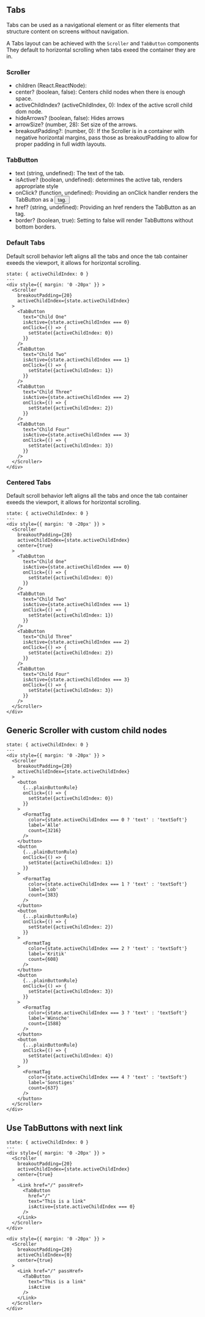 ## Tabs

Tabs can be used as a navigational element or as filter elements that structure content on screens without navigation.

A Tabs layout can be achieved with the `Scroller` and `TabButton` components They default to horizontal scrolling when tabs exeed the container they are in.

### Scroller

- children (React.ReactNode):
- center? (boolean, false): Centers child nodes when there is enough space.
- activeChildIndex? (activeChildIndex, 0): Index of the active scroll child dom node.
- hideArrows? (boolean, false): Hides arrows
- arrowSize? (number, 28): Set size of the arrows.
- breakoutPadding?: (number, 0): If the Scroller is in a container with negative horizontal margins, pass those as breakoutPadding to allow for proper padding in full width layouts.

### TabButton

- text (string, undefined): The text of the tab.
- isActive? (boolean, undefined): determines the active tab, renders appropriate style
- onClick? (function, undefined): Providing an onClick handler renders the TabButton as a <button> tag.
- href? (string, undefined): Providing an href renders the TabButton as an <a> tag.
- border? (boolean, true): Setting to false will render TabButtons without bottom borders.

### Default Tabs

Default scroll behavior left aligns all the tabs and once the tab container exeeds the viewport, it allows for horizontal scrolling.

```react
state: { activeChildIndex: 0 }
---
<div style={{ margin: '0 -20px' }} >
  <Scroller
    breakoutPadding={20}
    activeChildIndex={state.activeChildIndex}
  >
    <TabButton
      text="Child One"
      isActive={state.activeChildIndex === 0}
      onClick={() => {
        setState({activeChildIndex: 0})
      }}
    />
    <TabButton
      text="Child Two"
      isActive={state.activeChildIndex === 1}
      onClick={() => {
        setState({activeChildIndex: 1})
      }}
    />
    <TabButton
      text="Child Three"
      isActive={state.activeChildIndex === 2}
      onClick={() => {
        setState({activeChildIndex: 2})
      }}
    />
    <TabButton
      text="Child Four"
      isActive={state.activeChildIndex === 3}
      onClick={() => {
        setState({activeChildIndex: 3})
      }}
    />
  </Scroller>
</div>
```

### Centered Tabs

Default scroll behavior left aligns all the tabs and once the tab container exeeds the viewport, it allows for horizontal scrolling.

```react
state: { activeChildIndex: 0 }
---
<div style={{ margin: '0 -20px' }} >
  <Scroller
    breakoutPadding={20}
    activeChildIndex={state.activeChildIndex}
    center={true}
  >
    <TabButton
      text="Child One"
      isActive={state.activeChildIndex === 0}
      onClick={() => {
        setState({activeChildIndex: 0})
      }}
    />
    <TabButton
      text="Child Two"
      isActive={state.activeChildIndex === 1}
      onClick={() => {
        setState({activeChildIndex: 1})
      }}
    />
    <TabButton
      text="Child Three"
      isActive={state.activeChildIndex === 2}
      onClick={() => {
        setState({activeChildIndex: 2})
      }}
    />
    <TabButton
      text="Child Four"
      isActive={state.activeChildIndex === 3}
      onClick={() => {
        setState({activeChildIndex: 3})
      }}
    />
  </Scroller>
</div>
```

## Generic Scroller with custom child nodes

```react
state: { activeChildIndex: 0 }
---
<div style={{ margin: '0 -20px' }} >
  <Scroller
    breakoutPadding={20}
    activeChildIndex={state.activeChildIndex}
  >
    <button
      {...plainButtonRule}
      onClick={() => {
        setState({activeChildIndex: 0})
      }}
    >
      <FormatTag
        color={state.activeChildIndex === 0 ? 'text' : 'textSoft'}
        label='Alle'
        count={3216}
      />
    </button>
    <button
      {...plainButtonRule}
      onClick={() => {
        setState({activeChildIndex: 1})
      }}
    >
      <FormatTag
        color={state.activeChildIndex === 1 ? 'text' : 'textSoft'}
        label='Lob'
        count={383}
      />
    </button>
    <button
      {...plainButtonRule}
      onClick={() => {
        setState({activeChildIndex: 2})
      }}
    >
      <FormatTag
        color={state.activeChildIndex === 2 ? 'text' : 'textSoft'}
        label='Kritik'
        count={608}
      />
    </button>
    <button
      {...plainButtonRule}
      onClick={() => {
        setState({activeChildIndex: 3})
      }}
    >
      <FormatTag
        color={state.activeChildIndex === 3 ? 'text' : 'textSoft'}
        label='Wünsche'
        count={1588}
      />
    </button>
    <button
      {...plainButtonRule}
      onClick={() => {
        setState({activeChildIndex: 4})
      }}
    >
      <FormatTag
        color={state.activeChildIndex === 4 ? 'text' : 'textSoft'}
        label='Sonstiges'
        count={637}
      />
    </button>
  </Scroller>
</div>
```

## Use TabButtons with next link

```react
state: { activeChildIndex: 0 }
---
<div style={{ margin: '0 -20px' }} >
  <Scroller
    breakoutPadding={20}
    activeChildIndex={state.activeChildIndex}
    center={true}
  >
    <Link href="/" passHref>
      <TabButton
        href="/"
        text="This is a link"
        isActive={state.activeChildIndex === 0}
      />
    </Link>
  </Scroller>
</div>
```

```code|lang-js
<div style={{ margin: '0 -20px' }} >
  <Scroller
    breakoutPadding={20}
    activeChildIndex={0}
    center={true}
  >
    <Link href="/" passHref>
      <TabButton
        text="This is a link"
        isActive
      />
    </Link>
  </Scroller>
</div>